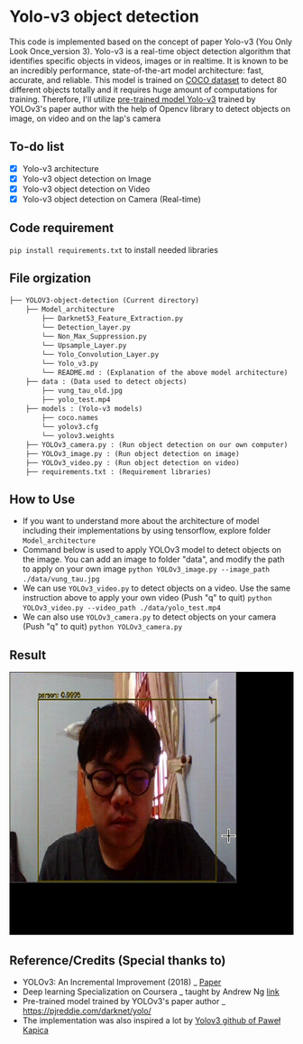 # Yolo-v3 object detection 
This code is implemented based on the concept of paper Yolo-v3 (You Only Look Once_version 3). Yolo-v3 is a real-time object detection algorithm that identifies specific objects in videos, images or in realtime. It is known to be an incredibly performance, state-of-the-art model architecture: fast, accurate, and reliable. This model is trained on [COCO dataset](https://cocodataset.org/#home) to detect 80 different objects totally and it requires huge amount of computations for training. Therefore, I'll utilize [pre-trained model Yolo-v3](https://pjreddie.com/darknet/yolo/) trained by YOLOv3's paper author with the help of Opencv library to detect objects on image, on video and on the lap's camera

## To-do list
- [x] Yolo-v3 architecture
- [x] Yolo-v3 object detection on Image
- [x] Yolo-v3 object detection on Video
- [x] Yolo-v3 object detection on Camera (Real-time)

## Code requirement
`pip install requirements.txt` to install needed libraries

## File orgization
```Shell
├── YOLOV3-object-detection (Current directory)
    ├── Model_architecture
        ├── Darknet53_Feature_Extraction.py
        └── Detection_layer.py
        └── Non_Max_Suppression.py 
        └── Upsample_Layer.py
        └── Yolo_Convolution_Layer.py
        └── Yolo_v3.py
        └── README.md : (Explanation of the above model architecture)
    ├── data : (Data used to detect objects)
        ├── vung_tau_old.jpg
        ├── yolo_test.mp4
    ├── models : (Yolo-v3 models)
        ├── coco.names
        └── yolov3.cfg
        └── yolov3.weights
    ├── YOLOv3_camera.py : (Run object detection on our own computer)
    ├── YOLOv3_image.py : (Run object detection on image)
    ├── YOLOv3_video.py : (Run object detection on video)
    ├── requirements.txt : (Requirement libraries)
```

## How to Use
- If you want to understand more about the architecture of model including their implementations by using tensorflow, explore folder `Model_architecture` 
- Command below is used to apply YOLOv3 model to detect objects on the image. You can add an image to folder "data", and modify the path to apply on your own image
`python YOLOv3_image.py --image_path ./data/vung_tau.jpg`
- We can use `YOLOv3_video.py` to detect objects on a video. Use the same instruction above to apply your own video (Push "q" to quit)
`python YOLOv3_video.py --video_path ./data/yolo_test.mp4`
- We can also use `YOLOv3_camera.py` to detect objects on your camera (Push "q" to quit)
`python YOLOv3_camera.py`

## Result
![](https://github.com/HarryPham0123/YOLOv3-object-detection/blob/main/data/YOLOv3_result.gif)

## Reference/Credits (Special thanks to)
- YOLOv3: An Incremental Improvement (2018) _ [Paper](https://arxiv.org/pdf/1804.02767.pdf)
- Deep learning Specialization on Coursera _ taught by Andrew Ng [link](https://www.coursera.org/specializations/deep-learning)
- Pre-trained model trained by YOLOv3's paper author _ https://pjreddie.com/darknet/yolo/
- The implementation was also inspired a lot by [Yolov3 github of Paweł Kapica](https://github.com/mystic123/tensorflow-yolo-v3)
